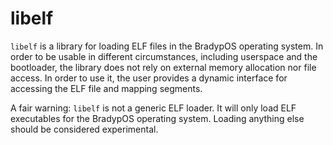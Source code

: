 # libelf

`libelf` is a library for loading ELF files in the BradypOS operating
system. In order to be usable in different circumstances, including
userspace and the bootloader, the library does not rely on external
memory allocation nor file access.
In order to use it, the user provides a dynamic interface for
accessing the ELF file and mapping segments.

A fair warning: `libelf` is not a generic ELF loader.
It will only load ELF executables for the BradypOS operating system.
Loading anything else should be considered experimental.
